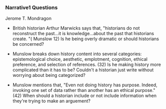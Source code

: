 ### Narrative1 Questions 
Jerome T. Mondragon

- British historian Arthur Marwicks says that, "historians do not reconstruct the past...it is knowledge...about the past that historians create. "( Munslow 12) Is he being overly dramatic or should historians be concerned?

- Munslow breaks down history content into several categories: epistemological choice, aesthetic, emplotment, cognition, ethical preference, and selection of references. (32) Is he making  history more complicated than it has to be? Couldn't a historian just write
without worrying about being categorized?

- Munslow mentions that, "Even not doing history has purpose. Indeed, invoking one set of data rather than another has an ethical purpose." (42) When should a historian include or not include information when they're trying to make an arguement?


